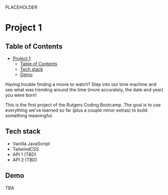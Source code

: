 PLACEHOLDER

# Project 1

## Table of Contents

- [Project 1](#project-1)
	- [Table of Contents](#table-of-contents)
	- [Tech stack](#tech-stack)
	- [Demo](#demo)

Having trouble finding a movie to watch? Step into our time machine and see what was trending around the time (more accurately, the date and year) you were born!

This is the first project of the Rutgers Coding Bootcamp. The goal is to use everything we've learned so far (plus a couple minor extras) to build something meaningful.

## Tech stack

-  Vanilla JavaScript
-  TailwindCSS
-  API 1 (TBD)
-  API 2 (TBD)

## Demo

TBA
